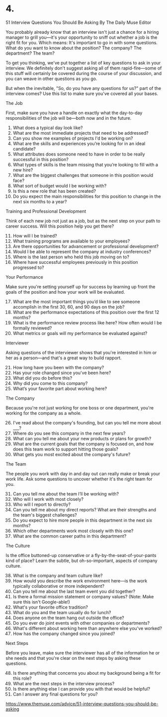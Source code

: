 # 4.


51 Interview Questions You Should Be Asking
By The Daily Muse Editor

You probably already know that an interview isn't just a chance for a hiring manager to grill you—it's your opportunity to sniff out whether a job is the right fit for you. Which means: It's important to go in with some questions. What do you want to know about the position? The company? The department? The team?

To get you thinking, we've put together a list of key questions to ask in your interview. We definitely don't suggest asking all of them rapid-fire—some of this stuff will certainly be covered during the course of your discussion, and you can weave in other questions as you go.

But when the inevitable, "So, do you have any questions for us?" part of the interview comes? Use this list to make sure you've covered all your bases.

The Job

First, make sure you have a handle on exactly what the day-to-day responsibilities of the job will be—both now and in the future.

1. What does a typical day look like?
2. What are the most immediate projects that need to be addressed?
3. Can you show me examples of projects I'd be working on?
4. What are the skills and experiences you’re looking for in an ideal candidate?
5. What attributes does someone need to have in order to be really successful in this position?
6. What types of skills is the team missing that you’re looking to fill with a new hire?
7. What are the biggest challenges that someone in this position would face?
8. What sort of budget would I be working with?
9. Is this a new role that has been created?
10. Do you expect the main responsibilities for this position to change in the next six months to a year?

Training and Professional Development

Think of each new job not just as a job, but as the next step on your path to career success. Will this position help you get there?

11. How will I be trained?
12. What training programs are available to your employees?
13. Are there opportunities for advancement or professional development?
14. Would I be able to represent the company at industry conferences?
15. Where is the last person who held this job moving on to?
16. Where have successful employees previously in this position progressed to?

Your Performance

Make sure you're setting yourself up for success by learning up front the goals of the position and how your work will be evaluated.

17. What are the most important things you’d like to see someone accomplish in the first 30, 60, and 90 days on the job?
18. What are the performance expectations of this position over the first 12 months?
19. What is the performance review process like here? How often would I be formally reviewed?
20. What metrics or goals will my performance be evaluated against?

Interviewer

Asking questions of the interviewer shows that you're interested in him or her as a person—and that's a great way to build rapport.

21. How long have you been with the company?
22. Has your role changed since you've been here?
23. What did you do before this?
24. Why did you come to this company?
25. What’s your favorite part about working here?

The Company

Because you're not just working for one boss or one department, you're working for the company as a whole.

26. I've read about the company's founding, but can you tell me more about ___?
27. Where do you see this company in the next few years?
28. What can you tell me about your new products or plans for growth?
29. What are the current goals that the company is focused on, and how does this team work to support hitting those goals?
30. What gets you most excited about the company's future?

The Team

The people you work with day in and day out can really make or break your work life. Ask some questions to uncover whether it's the right team for you.

31. Can you tell me about the team I’ll be working with?
32. Who will I work with most closely?
33. Who will I report to directly?
34. Can you tell me about my direct reports? What are their strengths and the team's biggest challenges?
35. Do you expect to hire more people in this department in the next six months?
36. Which other departments work most closely with this one?
37. What are the common career paths in this department?

The Culture

Is the office buttoned-up conservative or a fly-by-the-seat-of-your-pants kind of place? Learn the subtle, but oh-so-important, aspects of company culture.

38. What is the company and team culture like?
39. How would you describe the work environment here—is the work typically collaborative or more independent?
40. Can you tell me about the last team event you did together?
41. Is there a formal mission statement or company values? (Note: Make sure this isn't Google-able!)
42. What's your favorite office tradition?
43. What do you and the team usually do for lunch?
44. Does anyone on the team hang out outside the office?
45. Do you ever do joint events with other companies or departments?
46. What's different about working here than anywhere else you've worked?
47. How has the company changed since you joined?

Next Steps

Before you leave, make sure the interviewer has all of the information he or she needs and that you're clear on the next steps by asking these questions.

48. Is there anything that concerns you about my background being a fit for this role?
49. What are the next steps in the interview process?
50. Is there anything else I can provide you with that would be helpful?
51. Can I answer any final questions for you?

https://www.themuse.com/advice/51-interview-questions-you-should-be-asking